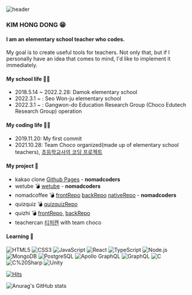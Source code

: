 ![header](https://capsule-render.vercel.app/api?type=waving&color=auto&text=Hello%World👋&fontColor=FFFFFF&animation=fadeIn)

### KIM HONG DONG 😁

#### I am an elementary school teacher who codes.
My goal is to create useful tools for teachers. Not only that, but if I personally have an idea that comes to mind, I'd like to implement it immediately.

#### My school life 👨‍🏫
- 2018.5.14 ~ 2022.2.28: Damok elementary school
- 2022.3.1 ~ : Seo Won-ju elementary school
- 2022.3.1 ~ : Gangwon-do Education Research Group (Choco Edutech Research Group) operation

#### My coding life 🧑‍💻
- 2019.11.20: My first commit
- 2021.10.28: Team Choco organized(made up of elementary school teachers), [초등학교사의 코딩 프로젝트](https://sparkly-corleggy-3e4.notion.site/18b5b5b23fb84323b5a2a0b71c9980fd)

#### My project 👣
- kakao clone [Github Pages](https://nlom0218.github.io/kakao-clone-my/) - **nomadcoders**
- wetube 💣 [wetube](https://github.com/nlom0218/wetube) - **nomadcoders**
- nomadcoffee 💣 [frontRepo](https://github.com/nlom0218/nomadcoffee-frontend) [backRepo](https://github.com/nlom0218/nomadcoffee-backend) [nativeRepo](https://github.com/nlom0218/nomadcoffe-native) - **nomadcoders**
- quizquiz 💣 [quizquizRepo](https://github.com/nlom0218/quizquiz)
- quizhi 💣 [frontRepo](https://github.com/nlom0218/quiz-hi2), [backRepo](https://github.com/nlom0218/quiz-hi-backend)
- teachercan [티처캔](https://teachercan.com) with team choco

#### Learning 🚀
![HTML5](https://img.shields.io/badge/HTML-E34F26?style=flat-square&logo=HTML5&logoColor=white)
![CSS3](https://img.shields.io/badge/CSS3-1572B6?style=flat-square&logo=CSS3&logoColor=white)
![JavaScript](https://img.shields.io/badge/JavaScript-F7DF1E?style=flat-square&logo=JavaScript&logoColor=black)
![React](https://img.shields.io/badge/React-61DAFB?style=flat-square&logo=React&logoColor=white)
![TypeScript](https://img.shields.io/badge/TypeScript-3178C6?style=flat-square&logo=TypeScript&logoColor=white)
![Node.js](https://img.shields.io/badge/Node.js-339933?style=flat-square&logo=Node.js&logoColor=white)
![MongoDB](https://img.shields.io/badge/MongoDB-47A248?style=flat-square&logo=MongoDB&logoColor=white)
![PostgreSQL](https://img.shields.io/badge/PostgreSQL-4169E1?style=flat-square&logo=PostgreSQL&logoColor=white)
![Apollo GraphQL](https://img.shields.io/badge/Apollo%20GraphQL-311C87?style=flat-square&logo=Apollo%20GraphQL&logoColor=white)
![GraphQL](https://img.shields.io/badge/GraphQL-E10098?style=flat-square&logo=GraphQL&logoColor=white)
![C](https://img.shields.io/badge/C-A8B9CC?style=flat-square&logo=C&logoColor=white)
![C%20Sharp](https://img.shields.io/badge/C%20Sharp-239120?style=flat-square&logo=C%20Sharp&logoColor=white)
![Unity](https://img.shields.io/badge/Unity-FFFFFF?style=flat-square&logo=Unity&logoColor=black)

[![Hits](https://hits.seeyoufarm.com/api/count/incr/badge.svg?url=https%3A%2F%2Fgithub.com%2Fnlom0218&count_bg=%2379C83D&title_bg=%23555555&icon=github.svg&icon_color=%23E7E7E7&title=hits&edge_flat=false)](https://hits.seeyoufarm.com)

![Anurag's GitHub stats](https://github-readme-stats.vercel.app/api?username=nlom0218&show_icons=true&theme=onedark)
